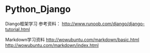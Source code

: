# Python_Django
Diango框架学习
参考资料：
http://www.runoob.com/django/django-tutorial.html

Markdown学习资料
http://wowubuntu.com/markdown/basic.html
http://wowubuntu.com/markdown/index.html
